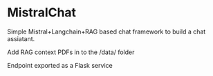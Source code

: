 # MistralChat

Simple Mistral+Langchain+RAG based chat framework to build a chat assiatant.

Add RAG context PDFs in to the /data/ folder

Endpoint exported as a Flask service 
